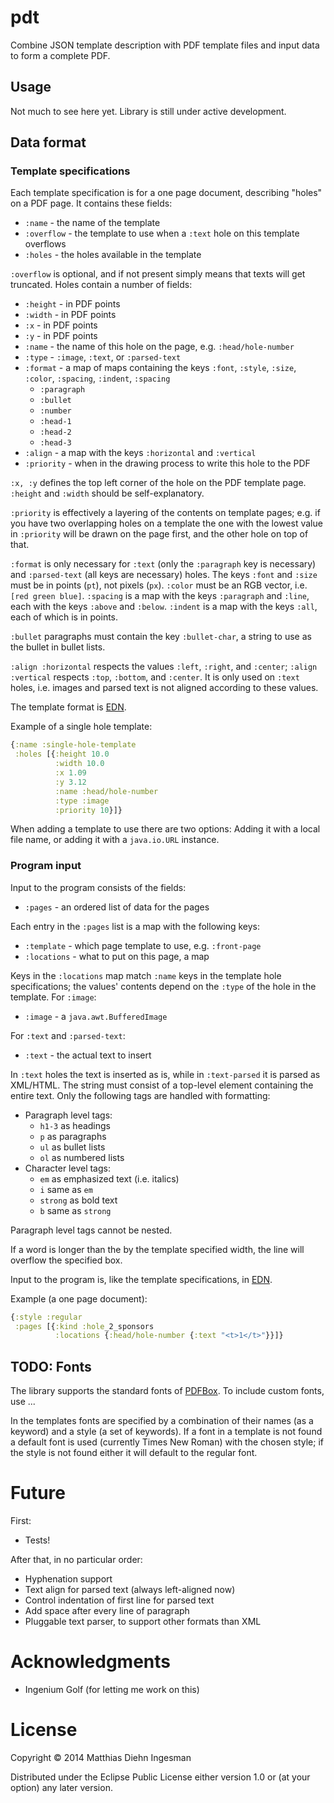 # pdt

Combine JSON template description with PDF template files and input data to
form a complete PDF.

## Usage

Not much to see here yet. Library is still under active development.

## Data format

### Template specifications

Each template specification is for a one page document, describing "holes" on a PDF page. It contains these fields:

- `:name` - the name of the template
- `:overflow` - the template to use when a `:text` hole on this template overflows
- `:holes` - the holes available in the template

`:overflow` is optional, and if not present simply means that texts will get truncated. Holes contain a number of fields:

- `:height` - in PDF points
- `:width` - in PDF points
- `:x` - in PDF points
- `:y` - in PDF points
- `:name` - the name of this hole on the page, e.g. `:head/hole-number`
- `:type` - `:image`, `:text`, or `:parsed-text`
- `:format` - a map of maps containing the keys `:font`, `:style`, `:size`, `:color`, `:spacing`, `:indent`, `:spacing`
  - `:paragraph`
  - `:bullet`
  - `:number`
  - `:head-1`
  - `:head-2`
  - `:head-3`
- `:align` - a map with the keys `:horizontal` and `:vertical`
- `:priority` - when in the drawing process to write this hole to the PDF

`:x, :y` defines the top left corner of the hole on the PDF template page. `:height` and `:width` should be self-explanatory.

`:priority` is effectively a layering of the contents on template pages; e.g. if you have two overlapping holes on a template the one with the lowest value in `:priority` will be drawn on the page first, and the other hole on top of that.

`:format` is only necessary for `:text` (only the `:paragraph` key is necessary) and `:parsed-text` (all keys are necessary) holes. The keys `:font` and `:size` must be in points (`pt`), not pixels (`px`). `:color` must be an RGB vector, i.e. `[red green blue]`. `:spacing` is a map with the keys `:paragraph` and `:line`, each with the keys `:above` and `:below`. `:indent` is a map with the keys `:all`, each of which is in points.

`:bullet` paragraphs must contain the key `:bullet-char`, a string to use as the bullet in bullet lists.

`:align :horizontal` respects the values `:left`, `:right`, and `:center`; `:align :vertical` respects `:top`, `:bottom`, and `:center`. It is only used on `:text` holes, i.e. images and parsed text is not aligned according to these values.

The template format is [EDN](https://github.com/edn-format/edn).

Example of a single hole template:

```clojure
{:name :single-hole-template
 :holes [{:height 10.0
          :width 10.0
          :x 1.09
          :y 3.12
          :name :head/hole-number
          :type :image
          :priority 10}]}
```

When adding a template to use there are two options: Adding it with a local file name, or adding it with a `java.io.URL` instance.

### Program input

Input to the program consists of the fields:

- `:pages` - an ordered list of data for the pages

Each entry in the `:pages` list is a map with the following keys:

- `:template` - which page template to use, e.g. `:front-page`
- `:locations` - what to put on this page, a map

Keys in the `:locations` map match `:name` keys in the template hole specifications; the values' contents depend on the `:type` of the hole in the template. For `:image`:

- `:image` - a `java.awt.BufferedImage`

For `:text` and `:parsed-text`:

- `:text` - the actual text to insert

In `:text` holes the text is inserted as is, while in `:text-parsed` it is parsed as XML/HTML. The string must consist of a top-level element containing the entire text. Only the following tags are handled with formatting:

- Paragraph level tags:
  - `h1-3` as headings
  - `p` as paragraphs
  - `ul` as bullet lists
  - `ol` as numbered lists
- Character level tags:
  - `em` as emphasized text (i.e. italics)
  - `i` same as `em`
  - `strong` as bold text
  - `b` same as `strong`

Paragraph level tags cannot be nested.

If a word is longer than the by the template specified width, the line will overflow the specified box.

Input to the program is, like the template specifications, in [EDN](https://github.com/edn-format/edn).

Example (a one page document):

```clojure
{:style :regular
 :pages [{:kind :hole_2_sponsors
          :locations {:head/hole-number {:text "<t>1</t>"}}]}
```

## TODO: Fonts

The library supports the standard fonts of [PDFBox](https://pdfbox.apache.org/). To include custom fonts, use ...

In the templates fonts are specified by a combination of their names (as a keyword) and a style (a set of keywords). If a font in a template is not found a default font is used (currently Times New Roman) with the chosen style; if the style is not found either it will default to the regular font.

# Future

First:

- Tests!

After that, in no particular order:

- Hyphenation support
- Text align for parsed text (always left-aligned now)
- Control indentation of first line for parsed text
- Add space after every line of paragraph
- Pluggable text parser, to support other formats than XML

# Acknowledgments

- Ingenium Golf (for letting me work on this)

# License

Copyright © 2014 Matthias Diehn Ingesman

Distributed under the Eclipse Public License either version 1.0 or (at
your option) any later version.
